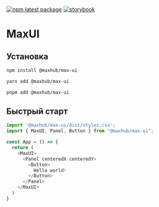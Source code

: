 [![npm latest package](https://img.shields.io/npm/v/@maxhub/max-ui/latest.svg)](https://www.npmjs.com/package/@maxhub/max-ui)
[![storybook](https://img.shields.io/badge/storybook-available-brightgreen)](https://max-messenger.github.io/max-ui)

# MaxUI

## Установка

```sh
npm install @maxhub/max-ui
```

```sh
yarn add @maxhub/max-ui
```

```sh
pnpm add @maxhub/max-ui
```

## Быстрый старт

```typescript jsx
import '@maxhub/max-ui/dist/styles.css';
import { MaxUI, Panel, Button } from "@maxhub/max-ui";

const App = () => {
  return (
    <MaxUI>
      <Panel centeredX centeredY>
        <Button>
          Hello world!
        </Button>
      </Panel>
    </MaxUI>
  )
}
```
